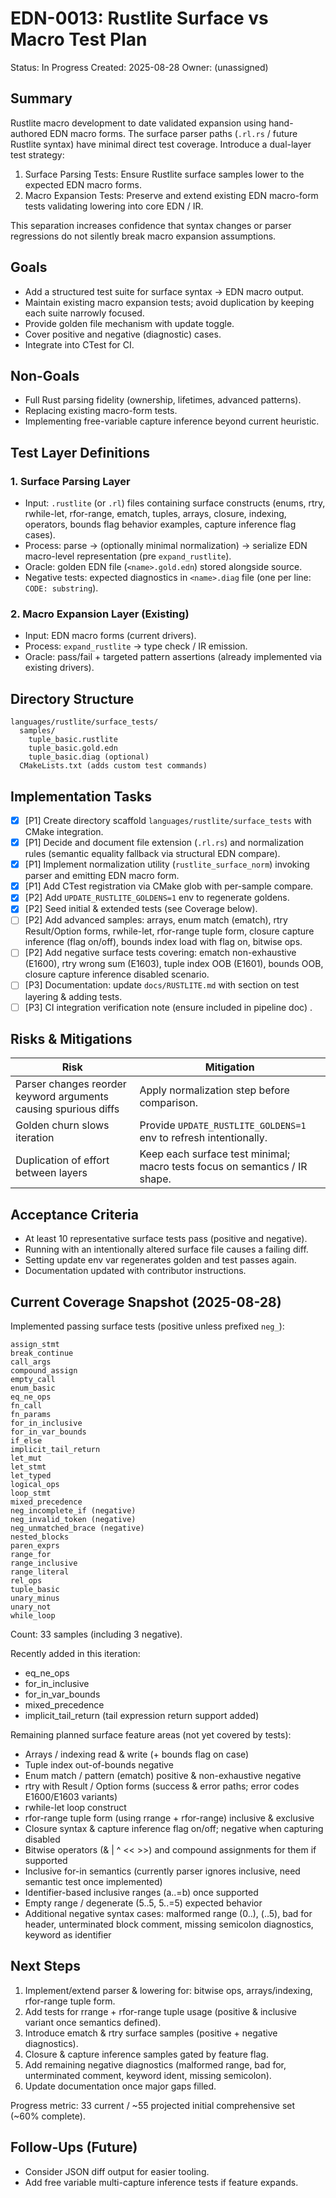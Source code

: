 # EDN-0013: Rustlite Surface vs Macro Test Plan

Status: In Progress
Created: 2025-08-28
Owner: (unassigned)

## Summary
Rustlite macro development to date validated expansion using hand-authored EDN macro forms. The surface parser paths (`.rl.rs` / future Rustlite syntax) have minimal direct test coverage. Introduce a dual-layer test strategy:

1. Surface Parsing Tests: Ensure Rustlite surface samples lower to the expected EDN macro forms.
2. Macro Expansion Tests: Preserve and extend existing EDN macro-form tests validating lowering into core EDN / IR.

This separation increases confidence that syntax changes or parser regressions do not silently break macro expansion assumptions.

## Goals
- Add a structured test suite for surface syntax -> EDN macro output.
- Maintain existing macro expansion tests; avoid duplication by keeping each suite narrowly focused.
- Provide golden file mechanism with update toggle.
- Cover positive and negative (diagnostic) cases.
- Integrate into CTest for CI.

## Non-Goals
- Full Rust parsing fidelity (ownership, lifetimes, advanced patterns).
- Replacing existing macro-form tests.
- Implementing free-variable capture inference beyond current heuristic.

## Test Layer Definitions
### 1. Surface Parsing Layer
- Input: `.rustlite` (or `.rl`) files containing surface constructs (enums, rtry, rwhile-let, rfor-range, ematch, tuples, arrays, closure, indexing, operators, bounds flag behavior examples, capture inference flag cases).
- Process: parse -> (optionally minimal normalization) -> serialize EDN macro-level representation (pre `expand_rustlite`).
- Oracle: golden EDN file (`<name>.gold.edn`) stored alongside source.
- Negative tests: expected diagnostics in `<name>.diag` file (one per line: `CODE: substring`).

### 2. Macro Expansion Layer (Existing)
- Input: EDN macro forms (current drivers).
- Process: `expand_rustlite` -> type check / IR emission.
- Oracle: pass/fail + targeted pattern assertions (already implemented via existing drivers).

## Directory Structure
```
languages/rustlite/surface_tests/
  samples/
    tuple_basic.rustlite
    tuple_basic.gold.edn
    tuple_basic.diag (optional)
  CMakeLists.txt (adds custom test commands)
```

## Implementation Tasks
- [x] [P1] Create directory scaffold `languages/rustlite/surface_tests` with CMake integration.
- [x] [P1] Decide and document file extension (`.rl.rs`) and normalization rules (semantic equality fallback via structural EDN compare).
- [x] [P1] Implement normalization utility (`rustlite_surface_norm`) invoking parser and emitting EDN macro form.
- [x] [P1] Add CTest registration via CMake glob with per-sample compare.
- [x] [P2] Add `UPDATE_RUSTLITE_GOLDENS=1` env to regenerate goldens.
- [x] [P2] Seed initial & extended tests (see Coverage below).
- [ ] [P2] Add advanced samples: arrays, enum match (ematch), rtry Result/Option forms, rwhile-let, rfor-range tuple form, closure capture inference (flag on/off), bounds index load with flag on, bitwise ops.
- [ ] [P2] Add negative surface tests covering: ematch non-exhaustive (E1600), rtry wrong sum (E1603), tuple index OOB (E1601), bounds OOB, closure capture inference disabled scenario.
- [ ] [P3] Documentation: update `docs/RUSTLITE.md` with section on test layering & adding tests.
- [ ] [P3] CI integration verification note (ensure included in pipeline doc) .

## Risks & Mitigations
| Risk | Mitigation |
|------|------------|
| Parser changes reorder keyword arguments causing spurious diffs | Apply normalization step before comparison. |
| Golden churn slows iteration | Provide `UPDATE_RUSTLITE_GOLDENS=1` env to refresh intentionally. |
| Duplication of effort between layers | Keep each surface test minimal; macro tests focus on semantics / IR shape. |

## Acceptance Criteria
- At least 10 representative surface tests pass (positive and negative).
- Running with an intentionally altered surface file causes a failing diff.
- Setting update env var regenerates golden and test passes again.
- Documentation updated with contributor instructions.

## Current Coverage Snapshot (2025-08-28)
Implemented passing surface tests (positive unless prefixed `neg_`):
```
assign_stmt
break_continue
call_args
compound_assign
empty_call
enum_basic
eq_ne_ops
fn_call
fn_params
for_in_inclusive
for_in_var_bounds
if_else
implicit_tail_return
let_mut
let_stmt
let_typed
logical_ops
loop_stmt
mixed_precedence
neg_incomplete_if (negative)
neg_invalid_token (negative)
neg_unmatched_brace (negative)
nested_blocks
paren_exprs
range_for
range_inclusive
range_literal
rel_ops
tuple_basic
unary_minus
unary_not
while_loop
```
Count: 33 samples (including 3 negative).

Recently added in this iteration:
- eq_ne_ops
- for_in_inclusive
- for_in_var_bounds
- mixed_precedence
- implicit_tail_return (tail expression return support added)

Remaining planned surface feature areas (not yet covered by tests):
- Arrays / indexing read & write (+ bounds flag on case)
- Tuple index out-of-bounds negative
- Enum match / pattern (ematch) positive & non-exhaustive negative
- rtry with Result / Option forms (success & error paths; error codes E1600/E1603 variants)
- rwhile-let loop construct
- rfor-range tuple form (using rrange + rfor-range) inclusive & exclusive
- Closure syntax & capture inference flag on/off; negative when capturing disabled
- Bitwise operators (& | ^ << >>) and compound assignments for them if supported
- Inclusive for-in semantics (currently parser ignores inclusive, need semantic test once implemented)
- Identifier-based inclusive ranges (a..=b) once supported
- Empty range / degenerate (5..5, 5..=5) expected behavior
- Additional negative syntax cases: malformed range (0..), (..5), bad for header, unterminated block comment, missing semicolon diagnostics, keyword as identifier

## Next Steps
1. Implement/extend parser & lowering for: bitwise ops, arrays/indexing, rfor-range tuple form.
2. Add tests for rrange + rfor-range tuple usage (positive & inclusive variant once semantics defined).
3. Introduce ematch & rtry surface samples (positive + negative diagnostics).
4. Closure & capture inference samples gated by feature flag.
5. Add remaining negative diagnostics (malformed range, bad for, unterminated comment, keyword ident, missing semicolon).
6. Update documentation once major gaps filled.

Progress metric: 33 current / ~55 projected initial comprehensive set (~60% complete).

## Follow-Ups (Future)
- Consider JSON diff output for easier tooling.
- Add free variable multi-capture inference tests if feature expands.

